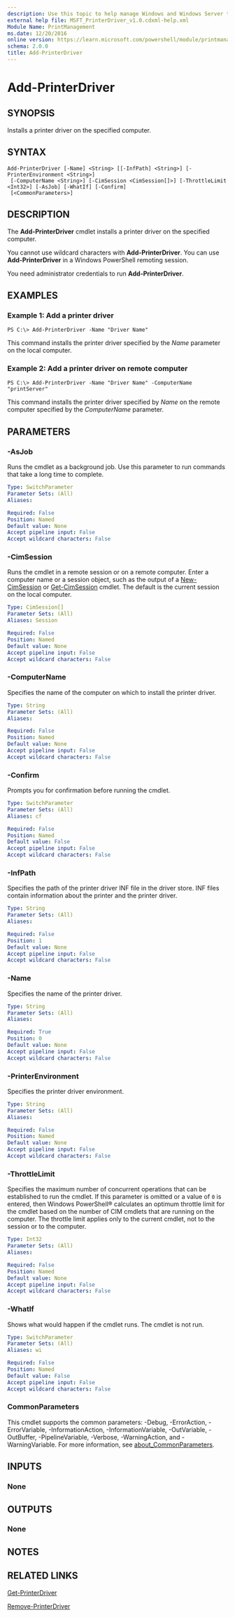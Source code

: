 ```yaml
---
description: Use this topic to help manage Windows and Windows Server technologies with Windows PowerShell.
external help file: MSFT_PrinterDriver_v1.0.cdxml-help.xml
Module Name: PrintManagement
ms.date: 12/20/2016
online version: https://learn.microsoft.com/powershell/module/printmanagement/add-printerdriver?view=windowsserver2016-ps&wt.mc_id=ps-gethelp
schema: 2.0.0
title: Add-PrinterDriver
---
```


# Add-PrinterDriver

## SYNOPSIS
Installs a printer driver on the specified computer.

## SYNTAX

```
Add-PrinterDriver [-Name] <String> [[-InfPath] <String>] [-PrinterEnvironment <String>]
 [-ComputerName <String>] [-CimSession <CimSession[]>] [-ThrottleLimit <Int32>] [-AsJob] [-WhatIf] [-Confirm]
 [<CommonParameters>]
```

## DESCRIPTION
The **Add-PrinterDriver** cmdlet installs a printer driver on the specified computer.

You cannot use wildcard characters with **Add-PrinterDriver**.
You can use **Add-PrinterDriver** in a Windows PowerShell remoting session.

You need administrator credentials to run **Add-PrinterDriver**.

## EXAMPLES

### Example 1: Add a printer driver
```
PS C:\> Add-PrinterDriver -Name "Driver Name"
```

This command installs the printer driver specified by the *Name* parameter on the local computer.

### Example 2: Add a printer driver on remote computer
```
PS C:\> Add-PrinterDriver -Name "Driver Name" -ComputerName "printServer"
```

This command installs the printer driver specified by *Name* on the remote computer specified by the *ComputerName* parameter.

## PARAMETERS

### -AsJob
Runs the cmdlet as a background job. Use this parameter to run commands that take a long time to complete.

```yaml
Type: SwitchParameter
Parameter Sets: (All)
Aliases: 

Required: False
Position: Named
Default value: None
Accept pipeline input: False
Accept wildcard characters: False
```

### -CimSession
Runs the cmdlet in a remote session or on a remote computer.
Enter a computer name or a session object, such as the output of a [New-CimSession](https://go.microsoft.com/fwlink/p/?LinkId=227967) or [Get-CimSession](https://go.microsoft.com/fwlink/p/?LinkId=227966) cmdlet.
The default is the current session on the local computer.

```yaml
Type: CimSession[]
Parameter Sets: (All)
Aliases: Session

Required: False
Position: Named
Default value: None
Accept pipeline input: False
Accept wildcard characters: False
```

### -ComputerName
Specifies the name of the computer on which to install the printer driver.

```yaml
Type: String
Parameter Sets: (All)
Aliases: 

Required: False
Position: Named
Default value: None
Accept pipeline input: False
Accept wildcard characters: False
```

### -Confirm
Prompts you for confirmation before running the cmdlet.

```yaml
Type: SwitchParameter
Parameter Sets: (All)
Aliases: cf

Required: False
Position: Named
Default value: False
Accept pipeline input: False
Accept wildcard characters: False
```

### -InfPath
Specifies the path of the printer driver INF file in the driver store.
INF files contain information about the printer and the printer driver.

```yaml
Type: String
Parameter Sets: (All)
Aliases: 

Required: False
Position: 1
Default value: None
Accept pipeline input: False
Accept wildcard characters: False
```

### -Name
Specifies the name of the printer driver.

```yaml
Type: String
Parameter Sets: (All)
Aliases: 

Required: True
Position: 0
Default value: None
Accept pipeline input: False
Accept wildcard characters: False
```

### -PrinterEnvironment
Specifies the printer driver environment.

```yaml
Type: String
Parameter Sets: (All)
Aliases: 

Required: False
Position: Named
Default value: None
Accept pipeline input: False
Accept wildcard characters: False
```

### -ThrottleLimit
Specifies the maximum number of concurrent operations that can be established to run the cmdlet.
If this parameter is omitted or a value of `0` is entered, then Windows PowerShell® calculates an optimum throttle limit for the cmdlet based on the number of CIM cmdlets that are running on the computer.
The throttle limit applies only to the current cmdlet, not to the session or to the computer.

```yaml
Type: Int32
Parameter Sets: (All)
Aliases: 

Required: False
Position: Named
Default value: None
Accept pipeline input: False
Accept wildcard characters: False
```

### -WhatIf
Shows what would happen if the cmdlet runs.
The cmdlet is not run.

```yaml
Type: SwitchParameter
Parameter Sets: (All)
Aliases: wi

Required: False
Position: Named
Default value: False
Accept pipeline input: False
Accept wildcard characters: False
```

### CommonParameters
This cmdlet supports the common parameters: -Debug, -ErrorAction, -ErrorVariable, -InformationAction, -InformationVariable, -OutVariable, -OutBuffer, -PipelineVariable, -Verbose, -WarningAction, and -WarningVariable. For more information, see [about_CommonParameters](https://go.microsoft.com/fwlink/?LinkID=113216).

## INPUTS

### None

## OUTPUTS

### None

## NOTES

## RELATED LINKS

[Get-PrinterDriver](./Get-PrinterDriver.md)

[Remove-PrinterDriver](./Remove-PrinterDriver.md)

